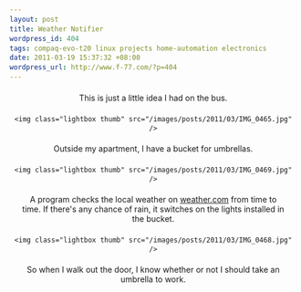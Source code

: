 ```yaml
---
layout: post
title: Weather Notifier
wordpress_id: 404
tags: compaq-evo-t20 linux projects home-automation electronics
date: 2011-03-19 15:37:32 +08:00
wordpress_url: http://www.f-77.com/?p=404
---
```

<div style="text-align: center;">

<p style="margin:20px;">This is just a little idea I had on the bus.</p>

    <img class="lightbox thumb" src="/images/posts/2011/03/IMG_0465.jpg" />


<p style="margin:20px;">Outside my apartment, I have a bucket for umbrellas.</p>

    <img class="lightbox thumb" src="/images/posts/2011/03/IMG_0469.jpg" />


<p style="margin:20px;">A program checks the local weather on <a href="http://www.weather.com">weather.com</a>
from time to time. If there's any chance of rain, it switches on the lights installed in the bucket.</p>

    <img class="lightbox thumb" src="/images/posts/2011/03/IMG_0468.jpg" />


<p style="margin:20px;">So when I walk out the door, I know whether or not I should take an umbrella to work.</p>

</div>

